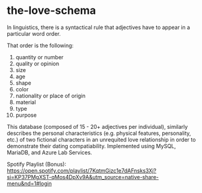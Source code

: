 # the-love-schema

In linguistics, there is a syntactical rule that adjectives have to appear in a particular word order. 

That order is the following:

1. quantity or number
2. quality or opinion
3. size
4. age
5. shape
6. color
7. nationality or place of origin
8. material
9. type
10. purpose

This database (composed of 15 - 20+ adjectives per individual), similarly describes the personal characteristics (e.g. physical features, personality, etc.) of two fictional characters in an unrequited love relationship in order to demonstrate their dating compatiability. Implemented using MySQL, MariaDB, and Azure Lab Services.

Spotify Playlist (Bonus): https://open.spotify.com/playlist/7KqtmGizc1e7dAFnsks3Xj?si=KP37PMgXST-qMos4DpXv9A&utm_source=native-share-menu&nd=1#login
